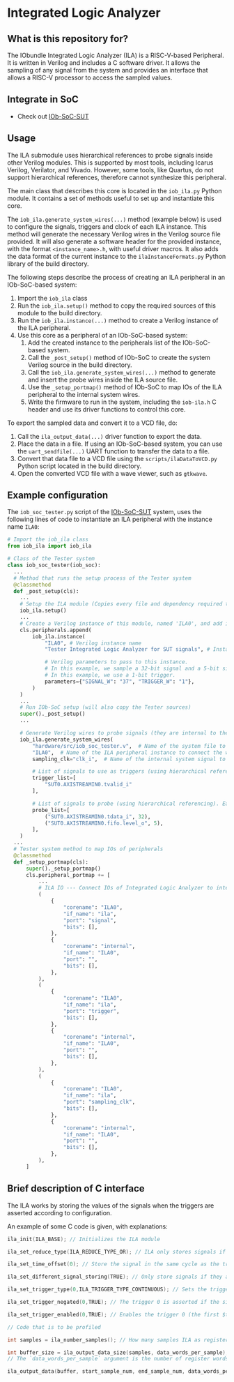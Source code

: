 # Integrated Logic Analyzer #

## What is this repository for? ##

The IObundle Integrated Logic Analyzer (ILA) is a RISC-V-based Peripheral. It is
written in Verilog and includes a C software driver. It allows the sampling
of any signal from the system and provides an interface that allows a RISC-V
processor to access the sampled values.

## Integrate in SoC ##

* Check out [IOb-SoC-SUT](https://github.com/IObundle/iob-soc-sut)

## Usage

The ILA submodule uses hierarchical references to probe signals inside other Verilog modules. This is supported by most tools, including Icarus Verilog, Verilator, and Vivado. However, some tools, like Quartus, do not support hierarchical references, therefore cannot synthesize this peripheral. 

The main class that describes this core is located in the `iob_ila.py` Python module. It contains a set of methods useful to set up and instantiate this core.

The `iob_ila.generate_system_wires(...)` method (example below) is used to configure the signals, triggers and clock of each ILA instance. This method will generate the necessary Verilog wires in the Verilog source file provided. It will also generate a software header for the provided instance, with the format `<instance_name>.h`, with useful driver macros. It also adds the data format of the current instance to the `ilaInstanceFormats.py` Python library of the build directory.

The following steps describe the process of creating an ILA peripheral in an IOb-SoC-based system:
1) Import the `iob_ila` class
2) Run the `iob_ila.setup()` method to copy the required sources of this module to the build directory.
3) Run the `iob_ila.instance(...)` method to create a Verilog instance of the ILA peripheral.
4) Use this core as a peripheral of an IOb-SoC-based system:
    1) Add the created instance to the peripherals list of the IOb-SoC-based system.
    2) Call the `_post_setup()` method of IOb-SoC to create the system Verilog source in the build directory.
    3) Call the `iob_ila.generate_system_wires(...)` method to generate and insert the probe wires inside the ILA source file.
    4) Use the `_setup_portmap()` method of IOb-SoC to map IOs of the ILA peripheral to the internal system wires.
    5) Write the firmware to run in the system, including the `iob-ila.h` C header and use its driver functions to control this core.

To export the sampled data and convert it to a VCD file, do:
1) Call the `ila_output_data(...)` driver function to export the data.
2) Place the data in a file. If using an IOb-SoC-based system, you can use the `uart_sendfile(...)` UART function to transfer the data to a file.
3) Convert that data file to a VCD file using the `scripts/ilaDataToVCD.py` Python script located in the build directory.
4) Open the converted VCD file with a wave viewer, such as `gtkwave`.

## Example configuration

The `iob_soc_tester.py` script of the [IOb-SoC-SUT](https://github.com/IObundle/iob-soc-sut) system, uses the following lines of code to instantiate an ILA peripheral with the instance name `ILA0`:
```Python
# Import the iob_ila class
from iob_ila import iob_ila

# Class of the Tester system
class iob_soc_tester(iob_soc):
  ...
  # Method that runs the setup process of the Tester system
  @classmethod
  def _post_setup(cls):
    ...
    # Setup the ILA module (Copies every file and dependency required to the build directory)
    iob_ila.setup()
    ...
    # Create a Verilog instance of this module, named 'ILA0', and add it to the peripherals list of the system.
    cls.peripherals.append(
        iob_ila.instance(
            "ILA0", # Verilog instance name
            "Tester Integrated Logic Analyzer for SUT signals", # Instance description

            # Verilog parameters to pass to this instance.
            # In this example, we sample a 32-bit signal and a 5-bit signal (37 bits total).
            # In this example, we use a 1-bit trigger.
            parameters={"SIGNAL_W": "37", "TRIGGER_W": "1"},
        )
    )
    ...
    # Run IOb-SoC setup (will also copy the Tester sources)
    super()._post_setup()
    ...

    # Generate Verilog wires to probe signals (they are internal to the Tester system)
    iob_ila.generate_system_wires(
        "hardware/src/iob_soc_tester.v",  # Name of the system file to generate the probe wires
        "ILA0",  # Name of the ILA peripheral instance to connect the wires
        sampling_clk="clk_i",  # Name of the internal system signal to use as the sampling clock

        # List of signals to use as triggers (using hierarchical referencing).
        trigger_list=[
            "SUT0.AXISTREAMIN0.tvalid_i"
        ],

        # List of signals to probe (using hierarchical referencing). Each list entry has the signal name and width.
        probe_list=[
            ("SUT0.AXISTREAMIN0.tdata_i", 32),
            ("SUT0.AXISTREAMIN0.fifo.level_o", 5),
        ],
    )
  ...
  # Tester system method to map IOs of peripherals
  @classmethod
  def _setup_portmap(cls):
      super()._setup_portmap()
      cls.peripheral_portmap += [
          ...
          # ILA IO --- Connect IOs of Integrated Logic Analyzer to internal system signals
          (
              {
                  "corename": "ILA0",
                  "if_name": "ila",
                  "port": "signal",
                  "bits": [],
              },
              {
                  "corename": "internal",
                  "if_name": "ILA0",
                  "port": "",
                  "bits": [],
              },
          ),
          (
              {
                  "corename": "ILA0",
                  "if_name": "ila",
                  "port": "trigger",
                  "bits": [],
              },
              {
                  "corename": "internal",
                  "if_name": "ILA0",
                  "port": "",
                  "bits": [],
              },
          ),
          (
              {
                  "corename": "ILA0",
                  "if_name": "ila",
                  "port": "sampling_clk",
                  "bits": [],
              },
              {
                  "corename": "internal",
                  "if_name": "ILA0",
                  "port": "",
                  "bits": [],
              },
          ),
      ]

```

## Brief description of C interface ##

The ILA works by storing the values of the signals when the triggers are asserted according to configuration.

An example of some C code is given, with explanations:

```C
ila_init(ILA_BASE); // Initializes the ILA module

ila_set_reduce_type(ILA_REDUCE_TYPE_OR); // ILA only stores signals if ANY trigger is asserted

ila_set_time_offset(0); // Store the signal in the same cycle as the trigger being asserted (other valid options are -1 (store the value in the previous cycle) and 1 (store the value in the next cycle)

ila_set_different_signal_storing(TRUE); // Only store signals if they are different from the previous signals stored (even if triggers are asserted)

ila_set_trigger_type(0,ILA_TRIGGER_TYPE_CONTINUOUS); // Sets the trigger 0 to continuous (after the trigger signal is asserted, the trigger remains active even if the signal de-asserts, use ila_reset() to disable continuous triggers)

ila_set_trigger_negated(0,TRUE); // The trigger 0 is asserted if the signal goes from one to zero (if continuous) or if the signal is zero (if single)

ila_set_trigger_enabled(0,TRUE); // Enables the trigger 0 (the first $trigger in the format file) (recommended to configure the trigger fully before enabling it)

// Code that is to be profiled

int samples = ila_number_samples(); // How many samples ILA as registered

int buffer_size = ila_output_data_size(samples, data_words_per_sample); // How much memory is needed to dump all the signals registered by ILA
// The `data_words_per_sample` argument is the number of register words required for each sample. This value is auto-generated for each ILA instance in the respective `<instance_name>.h` header file.

ila_output_data(buffer, start_sample_num, end_sample_num, data_words_per_sample); // Dumps samples the amount of signal information for a buffer of minimum size buffer_size (text format, dump to a file so ILA can generate VCD file)
```
